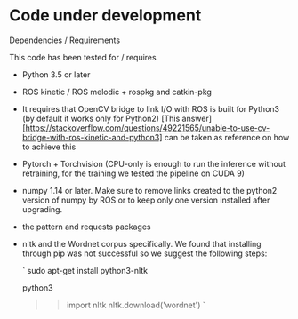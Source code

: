 # Code under development 


Dependencies / Requirements

This code has been tested for / requires 

- Python 3.5 or later
- ROS kinetic / ROS melodic  + rospkg and catkin-pkg
- It requires that OpenCV bridge to link I/O with ROS is built for Python3 (by default it works only for Python2)
  [This answer][https://stackoverflow.com/questions/49221565/unable-to-use-cv-bridge-with-ros-kinetic-and-python3] can be taken as reference on how to achieve this

- Pytorch +  Torchvision (CPU-only is enough to run the inference without retraining, for the training we tested the pipeline on CUDA 9) 

- numpy 1.14 or later. Make sure to remove links created to the python2 version of numpy by ROS or to keep only one version installed 
  after upgrading.

- the pattern and requests packages 

- nltk and the Wordnet corpus specifically. We found that installing through pip was not successful so we suggest the following steps:

  `
  sudo apt-get install python3-nltk

  python3

  >> import nltk
  >> nltk.download('wordnet')
  `



